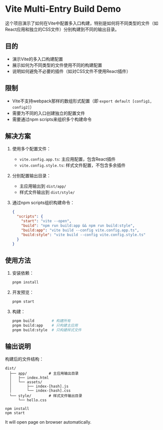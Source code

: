 # Vite Multi-Entry Build Demo

这个项目演示了如何在Vite中配置多入口构建，特别是如何将不同类型的文件（如React应用和独立的CSS文件）分别构建到不同的输出目录。

## 目的

- 演示Vite的多入口构建配置
- 展示如何为不同类型的文件使用不同的构建配置
- 说明如何避免不必要的插件（如对CSS文件不使用React插件）

## 限制

- Vite不支持webpack那样的数组形式配置（即 `export default [config1, config2]`）
- 需要为不同的入口创建独立的配置文件
- 需要通过npm scripts来组织多个构建命令

## 解决方案

1. 使用多个配置文件：
   - `vite.config.app.ts`: 主应用配置，包含React插件
   - `vite.config.style.ts`: 样式文件配置，不包含多余插件

2. 分别配置输出目录：
   - 主应用输出到 `dist/app/`
   - 样式文件输出到 `dist/style/`

3. 通过npm scripts组织构建命令：
   ```json
   {
     "scripts": {
       "start": "vite --open",
       "build": "npm run build:app && npm run build:style",
       "build:app": "vite build --config vite.config.app.ts",
       "build:style": "vite build --config vite.config.style.ts"
     }
   }
   ```

## 使用方法

1. 安装依赖：
   ```bash
   pnpm install
   ```

2. 开发预览：
   ```bash
   pnpm start
   ```

3. 构建：
   ```bash
   pnpm build        # 构建所有
   pnpm build:app    # 只构建主应用
   pnpm build:style  # 只构建样式文件
   ```

## 输出说明

构建后的文件结构：
```
dist/
  ├── app/          # 主应用输出目录
  │   ├── index.html
  │   └── assets/
  │       ├── index-[hash].js
  │       └── index-[hash].css
  └── style/        # 样式文件输出目录
      └── hello.css
```

```
npm install
npm start
```

It will open page on browser automatically.
